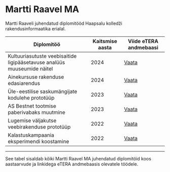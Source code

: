 # Martti Raavel MA

Martti Raaveli juhendatud diplomitööd Haapsalu kolledži rakendusinformaatika erialal.

| Diplomitöö                                                              | Kaitsmise aasta | Viide eTERA andmebaasi                         |
| ----------------------------------------------------------------------- | --------------- | ---------------------------------------------- |
| Kultuuriasutuste veebisaitide ligipääsetavuse analüüs muuseumide näitel | 2024            | [Vaata](https://www.etera.ee/zoom/201986/view) |
| Ainekursuse rakenduse edasiarendus                                      | 2024            | [Vaata](https://www.etera.ee/zoom/201967/view) |
| Üle-eestilise saskumängijate kodulehe prototüüp                         | 2023            | [Vaata](https://www.etera.ee/zoom/200339/view) |
| AS Bestnet tootmise paberivabaks muutmine                               | 2023            | [Vaata](https://www.etera.ee/zoom/200384/view) |
| Lugemise väljakutse veebirakenduse prototüüp                            | 2022            | [Vaata](https://www.etera.ee/zoom/198696/view) |
| Kalastuskampaania eksperimendi koostamine                               | 2022            | [Vaata](https://www.etera.ee/zoom/198701/view) |

---

See tabel sisaldab kõiki Martti Raavel MA juhendatud diplomitöid koos aastaarvude ja linkidega eTERA andmebaasis olevatele töödele.
